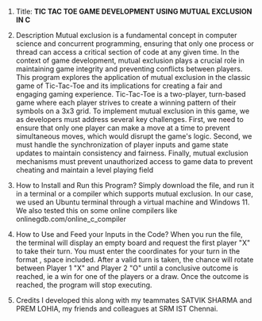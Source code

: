 1) Title: **TIC TAC TOE GAME DEVELOPMENT USING MUTUAL EXCLUSION IN C**

2) Description
Mutual exclusion is a fundamental concept in computer science and concurrent programming, ensuring that only one process or thread can access a critical section of code at any given time.
In the context of game development, mutual exclusion plays a crucial role in maintaining game integrity and preventing conflicts between players. 
This program explores the application of mutual exclusion in the classic game of Tic-Tac-Toe and its implications for creating a fair and engaging gaming experience.
Tic-Tac-Toe is a two-player, turn-based game where each player strives to create a winning pattern of their symbols on a 3x3 grid. 
To implement mutual exclusion in this game, we as developers must address several key challenges.
First, we need to ensure that only one player can make a move at a time to prevent simultaneous moves, which would disrupt the game's logic. 
Second, we must handle the synchronization of player inputs and game state updates to maintain consistency and fairness. 
Finally, mutual exclusion mechanisms must prevent unauthorized access to game data to prevent cheating and maintain a level playing field

3) How to Install and Run this Program?
Simply download the file, and run it in a terminal or a compiler which supports mutual exclusion.
In our case, we used an Ubuntu terminal through a virtual machine and Windows 11. 
We also tested this on some online compilers like onlinegdb.com/online_c_compiler

4) How to Use and Feed your Inputs in the Code?
When you run the file, the terminal will display an empty board and request the first player "X" to take their turn. 
You must enter the coordinates for your turn in the format <ROW COLUMN>, space included.
After a valid turn is taken, the chance will rotate between Player 1 "X" and Player 2 "O" until a conclusive outcome is reached, ie a win for one of the players or a draw.
Once the outcome is reached, the program will stop executing.

5) Credits
I developed this along with my teammates SATVIK SHARMA and PREM LOHIA, my friends and colleagues at SRM IST Chennai.
